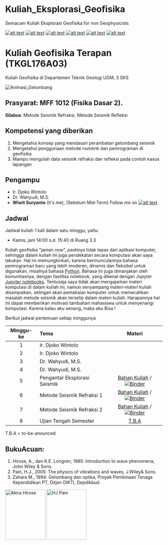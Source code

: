 # Kuliah_Eksplorasi_Geofisika

Semacam Kuliah Eksplorasi Geofisika for non Geophysicists

[![alt text][1.1]][1]
[![alt text][2.1]][2]
[![alt text][3.1]][3]
[![alt text][4.1]][4]
[![alt text][5.1]][5]
[![alt text][6.1]][6]

[1.1]: http://i.imgur.com/tXSoThF.png (twitter icon with padding)
[2.1]: http://i.imgur.com/P3YfQoD.png (facebook icon with padding)
[3.1]: http://i.imgur.com/yCsTjba.png (google plus icon with padding)
[4.1]: http://i.imgur.com/YckIOms.png (tumblr icon with padding)
[5.1]: http://i.imgur.com/1AGmwO3.png (dribbble icon with padding)
[6.1]: http://i.imgur.com/0o48UoR.png (github icon with padding)


# Kuliah Geofisika Terapan (TKGL176A03)
Kuliah Geofisika di Departemen Teknik Geologi UGM, 3 SKS

![Animasi_Gelombang](http://2.bp.blogspot.com/-GFupCgJBshM/VYBeq-_2ICI/AAAAAAAAArQ/2abanmogLU8/w1200-h630-p-k-no-nu/Marine%2BSeismic%2BCartoon.jpg)


## Prasyarat: MFF 1012 (Fisika Dasar 2).
**Silabus**: Metode Seismik Refraksi, Metode Seismik Refleksi
## Kompetensi yang diberikan

1. Mengetahui konsep yang mendasari perambatan gelombang seismik
2. Mengetahui penggunaan metode numerik dan pemrograman di geofisika
3. Mampu mengolah data seismik refraksi dan refleksi pada contoh kasus lapangan

## Pengampu
- Ir. Djoko Wintolo 
- Dr. Wahyudi, M.S.
- **Wiwit Suryanto** (it's me), (Sebelum Mid-Term)
Follow me on [![alt text][1.1]][1]

## Jadwal

Jadwal kuliah 1 kali dalam satu minggu, yaitu:

- Kamis, jam 14:00 s.d. 15:40 di Ruang 3.3

Kuliah geofisika "jaman now", pastinya tidak lepas dari aplikasi komputer, sehingga dalam kuliah ini juga pendekatan secara komputasi akan saya lakukan. Hal ini memungkinkan, karena bermunculannya bahasa pemrograman baru yang lebih moderen, dinamis dan fleksibel untuk digunakan, misalnya bahasa [Python](http://python.org). Bahasa ini juga dimanjakan oleh komunitasnya, dengan fasilitas notebook, yang dikenal dengan Jupyter [Jupyter notebooks](http://jupyter.org/). Tentusaja saya tidak akan mengajarkan materi komputasi di dalam kuliah ini, namun senyampang materi-materi kuliah disampaikan, selingan akan pemakaian komputer untuk memecahkan masalah metode seismik akan terselip dalam materi kuliah. Harapannya hal ini dapat memberikan motivasi tambahan mahasiswa untuk menyenangi komputasi. Karena kalau aku senang, maka aku Bisa ! 

Berikut jadwal pertemuan setiap minggunya

| Minggu-ke | Tema                                 | Materi |
|:------:|:-------------------------------------|:-------:|
| 1     | Ir. Djoko Wintolo |  |
| 2     | Ir. Djoko Wintolo |  |
| 3    | Dr. Wahyudi, M.S.  |  |
| 4     | Dr. Wahyudi, M.S. |  |
| 5     | Pengantar Eksplorasi Seismik | [Bahan Kuliah](https://github.com/maswiet/Kuliah_Eksplorasi_Geofisika/blob/master/Introduction.ipynb) / [![Binder](https://mybinder.org/badge.svg)](https://mybinder.org/v2/gh/maswiet/Kuliah_Eksplorasi_Geofisika/master) |
| 6     | Metode Seismik Refraksi 1 |  [Bahan Kuliah](https://github.com/maswiet/Kuliah_Gelombang/blob/master/#) / [![Binder](https://mybinder.org/badge.svg)](https://mybinder.org/v2/gh/maswiet/Kuliah_Gelombang/master) |
| 7     | Metode Seismik Refraksi 2 |  [Bahan Kuliah](https://github.com/maswiet/Kuliah_Gelombang/blob/master/#) / [![Binder](https://mybinder.org/badge.svg)](https://mybinder.org/v2/gh/maswiet/Kuliah_Gelombang/master) |
| 8     | Ujian Tengah Semester | [T.B.A](#) |

T.B.A = to-be-anounced 


## BukuAcuan:
1. Hirose, A., dan K.E. Longren, 1985: Introduction to wave phenomena, John Wiley & Sons.
2. Pain, H.J., 2005: The physics of vibrations and waves, J.Wiley& Sons.
3. Zahara M., 1994: Gelombang dan optika, Proyek Pembinaan Tenaga Kependidikan PT, Ditjen DIKTI, Depdikbud.

<img src="https://rukminim1.flixcart.com/image/832/832/jnqcpzk0/book/7/3/0/exploration-geophysics-of-the-shallow-subsurface-original-imafacsfnu2vhhhf.jpeg?q=70" width=128px height=161px alt='Akira Hirose'> <img src="https://d1w7fb2mkkr3kw.cloudfront.net/assets/images/book/lrg/9780/4700/9780470012956.jpg" width=128px height=161px alt='HJ Pain'>


 [1]: http://www.twitter.com/maswiet
 [2]: http://www.facebook.com/mas.wiet.52
 [3]: https://plus.google.com/#
 [4]: http://#
 [5]: http://dribbble.com/#
 [6]: http://www.github.com/maswiet
